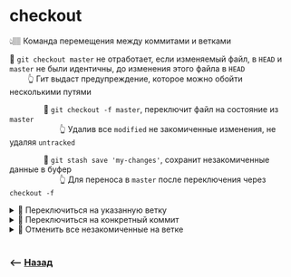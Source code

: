 # checkout
👆🏽 Команда перемещения между коммитами и ветками  

🔹 `git checkout master` не отработает, если изменяемый файл, в `HEAD` и `master` не были идентичны, до изменения этого файла в `HEAD`  
&emsp;&emsp; 👆 Гит выдаст предупреждение, которое можно обойти несколькими путями  

&emsp;&emsp;&emsp;&emsp; 🎯 `git checkout -f master`, переключит файл на состояние из `master`  
&emsp;&emsp;&emsp;&emsp;&emsp;&emsp; 👆 Удалив все `modified` не закомиченные изменения, не удаляя `untracked`
  
&emsp;&emsp;&emsp;&emsp; 🎯 `git stash save 'my-changes'`, сохранит незакомиченные данные в буфер  
&emsp;&emsp;&emsp;&emsp;&emsp;&emsp; 👆 Для переноса в `master` после переключения через `checkout -f`  

  


   
<details>
<summary> 🔹 Переключиться на указанную ветку </summary>

![illustration](https://raw.githubusercontent.com/webster6667/documentation/master/documentation-data/illustrations/dd-up.svg)

```shell
git checkout 'branchName'
```

![illustration](https://raw.githubusercontent.com/webster6667/documentation/master/documentation-data/illustrations/dd-down.svg)

</details>

<details>
<summary> 🔹 Переключиться на конкретный коммит</summary>

![illustration](https://raw.githubusercontent.com/webster6667/documentation/master/documentation-data/illustrations/dd-up.svg)

Бывает нужно просто глянуть состояние проекта на конкрентом коммите
```shell
git checkout 'commitHash'
```
🛑 Переводит в состояние <a href="./../branches/readme.md">отделенный `HEAD`</a>

![illustration](https://raw.githubusercontent.com/webster6667/documentation/master/documentation-data/illustrations/dd-down.svg)

</details>

<details>
<summary> 🔹 Отменить все незакомиченные на ветке</summary>

![illustration](https://raw.githubusercontent.com/webster6667/documentation/master/documentation-data/illustrations/dd-up.svg)

```shell
git checkout -f
```
👆 Перезапишет все файлы в состояния из `HEAD` ветки  
  


![illustration](https://raw.githubusercontent.com/webster6667/documentation/master/documentation-data/illustrations/dd-down.svg)

</details>

<br>

### ⟵ **<a href="../../readme.md">Назад</a>**